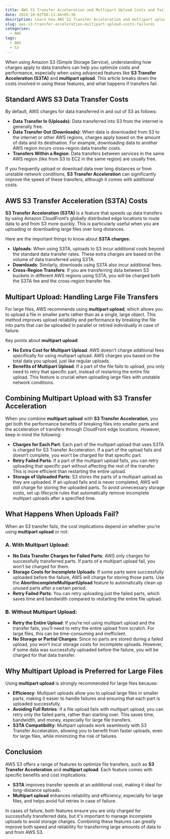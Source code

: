 ```yaml
---
title: AWS S3 Transfer Acceleration and Multipart Upload Costs and Failures
date: 2024-10-02T06:13:44+05:30
description: Learn how AWS S3 Transfer Acceleration and multipart upload affect data transfer costs and handle failed uploads to optimize performance and charges.
slug: aws-s3-transfer-acceleration-multipart-upload-costs-failures
categories:
  - AWS
tags:
  - AWS
  - S3
---
```

When using Amazon S3 (Simple Storage Service), understanding how charges apply to data transfers can help you optimize costs and performance, especially when using advanced features like **S3 Transfer Acceleration (S3TA)** and **multipart upload**. This article breaks down the costs involved in using these features, and what happens if transfers fail.

## Standard AWS S3 Data Transfer Costs

By default, AWS charges for data transferred in and out of S3 as follows:

* **Data Transfer In (Uploads)**: Data transferred into S3 from the internet is generally free.
* **Data Transfer Out (Downloads)**: When data is downloaded from S3 to the internet or other AWS regions, charges apply based on the amount of data and its destination. For example, downloading data to another AWS region incurs cross-region data transfer costs.
* **Transfers Within a Region**: Data transfers between services in the same AWS region (like from S3 to EC2 in the same region) are usually free.

If you frequently upload or download data over long distances or from unstable network conditions, **S3 Transfer Acceleration** can significantly improve the speed of these transfers, although it comes with additional costs.

## AWS S3 Transfer Acceleration (S3TA) Costs

**S3 Transfer Acceleration (S3TA)** is a feature that speeds up data transfers by using Amazon CloudFront’s globally distributed edge locations to route data to and from S3 more quickly. This is particularly useful when you are uploading or downloading large files over long distances.

Here are the important things to know about **S3TA charges**:

* **Uploads**: When using S3TA, uploads to S3 incur additional costs beyond the standard data transfer rates. These extra charges are based on the volume of data transferred using S3TA.
* **Downloads**: Similarly, downloads using S3TA also incur additional fees.
* **Cross-Region Transfers**: If you are transferring data between S3 buckets in different AWS regions using S3TA, you will be charged both the S3TA fee and the cross-region transfer fee.

## Multipart Upload: Handling Large File Transfers

For large files, AWS recommends using **multipart upload**, which allows you to upload a file in smaller parts rather than as a single, large object. This method improves upload reliability and performance by breaking the file into parts that can be uploaded in parallel or retried individually in case of failure.

Key points about **multipart upload**:

* **No Extra Cost for Multipart Upload**: AWS doesn't charge additional fees specifically for using multipart upload. AWS charges you based on the total data you upload, just like regular uploads.
* **Benefits of Multipart Upload**: If a part of the file fails to upload, you only need to retry that specific part, instead of restarting the entire file upload. This feature is crucial when uploading large files with unstable network conditions.

## Combining Multipart Upload with S3 Transfer Acceleration

When you combine **multipart upload** with **S3 Transfer Acceleration**, you get both the performance benefits of breaking files into smaller parts and the acceleration of transfers through CloudFront edge locations. However, keep in mind the following:

* **Charges for Each Part**: Each part of the multipart upload that uses S3TA is charged for S3 Transfer Acceleration. If a part of the upload fails and doesn’t complete, you won’t be charged for that specific part.
* **Retry Failed Parts**: If a part of the multipart upload fails, you can retry uploading that specific part without affecting the rest of the transfer. This is more efficient than restarting the entire upload.
* **Storage of Uploaded Parts**: S3 stores the parts of a multipart upload as they are uploaded. If an upload fails and is never completed, AWS will still charge for storing the uploaded parts. To avoid unnecessary storage costs, set up lifecycle rules that automatically remove incomplete multipart uploads after a specified time.

## What Happens When Uploads Fail?

When an S3 transfer fails, the cost implications depend on whether you’re using **multipart upload** or not:

### A. With Multipart Upload:

* **No Data Transfer Charges for Failed Parts**: AWS only charges for successfully transferred parts. If parts of a multipart upload fail, you won’t be charged for them.
* **Storage Costs for Incomplete Uploads**: If some parts were successfully uploaded before the failure, AWS will charge for storing those parts. Use the **AbortIncompleteMultipartUpload** feature to automatically clean up unused parts after a certain period.
* **Retry Failed Parts**: You can retry uploading just the failed parts, which saves time and bandwidth compared to restarting the entire file upload.

### B. Without Multipart Upload:

* **Retry the Entire Upload**: If you’re not using multipart upload and the transfer fails, you’ll need to retry the entire upload from scratch. For large files, this can be time-consuming and inefficient.
* **No Storage or Partial Charges**: Since no parts are stored during a failed upload, you won’t incur storage costs for incomplete uploads. However, if some data was successfully uploaded before the failure, you will be charged for that data transfer.

## Why Multipart Upload is Preferred for Large Files

Using **multipart upload** is strongly recommended for large files because:

* **Efficiency**: Multipart uploads allow you to upload large files in smaller parts, making it easier to handle failures and ensuring that each part is uploaded successfully.
* **Avoiding Full Retries**: If a file upload fails with multipart upload, you can retry only the failed parts, rather than starting over. This saves time, bandwidth, and money, especially for large file transfers.
* **S3TA Compatibility**: Multipart uploads work seamlessly with S3 Transfer Acceleration, allowing you to benefit from faster uploads, even for large files, while minimizing the risk of failures.

## Conclusion

AWS S3 offers a range of features to optimize file transfers, such as **S3 Transfer Acceleration** and **multipart upload**. Each feature comes with specific benefits and cost implications:

* **S3TA** improves transfer speeds at an additional cost, making it ideal for long-distance uploads.
* **Multipart upload** enhances reliability and efficiency, especially for large files, and helps avoid full retries in case of failure.

In cases of failure, both features ensure you are only charged for successfully transferred data, but it's important to manage incomplete uploads to avoid storage charges. Combining these features can greatly improve both speed and reliability for transferring large amounts of data to and from AWS S3.